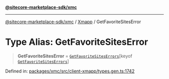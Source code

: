 [**@sitecore-marketplace-sdk/xmc**](../../../../README.md)

***

[@sitecore-marketplace-sdk/xmc](../../../../README.md) / [Xmapp](../README.md) / GetFavoriteSitesError

# Type Alias: GetFavoriteSitesError

> **GetFavoriteSitesError** = [`GetFavoriteSitesErrors`](GetFavoriteSitesErrors.md)\[keyof [`GetFavoriteSitesErrors`](GetFavoriteSitesErrors.md)\]

Defined in: [packages/xmc/src/client-xmapp/types.gen.ts:1742](https://github.com/Sitecore/marketplace-sdk/blob/e3ec55ede335ad59ac5875d32f0d68c50e7bc899/packages/xmc/src/client-xmapp/types.gen.ts#L1742)
